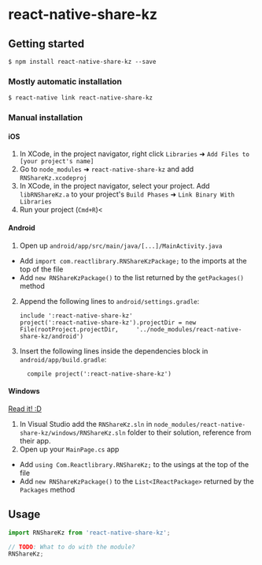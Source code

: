 
# react-native-share-kz

## Getting started

`$ npm install react-native-share-kz --save`

### Mostly automatic installation

`$ react-native link react-native-share-kz`

### Manual installation


#### iOS

1. In XCode, in the project navigator, right click `Libraries` ➜ `Add Files to [your project's name]`
2. Go to `node_modules` ➜ `react-native-share-kz` and add `RNShareKz.xcodeproj`
3. In XCode, in the project navigator, select your project. Add `libRNShareKz.a` to your project's `Build Phases` ➜ `Link Binary With Libraries`
4. Run your project (`Cmd+R`)<

#### Android

1. Open up `android/app/src/main/java/[...]/MainActivity.java`
  - Add `import com.reactlibrary.RNShareKzPackage;` to the imports at the top of the file
  - Add `new RNShareKzPackage()` to the list returned by the `getPackages()` method
2. Append the following lines to `android/settings.gradle`:
  	```
  	include ':react-native-share-kz'
  	project(':react-native-share-kz').projectDir = new File(rootProject.projectDir, 	'../node_modules/react-native-share-kz/android')
  	```
3. Insert the following lines inside the dependencies block in `android/app/build.gradle`:
  	```
      compile project(':react-native-share-kz')
  	```

#### Windows
[Read it! :D](https://github.com/ReactWindows/react-native)

1. In Visual Studio add the `RNShareKz.sln` in `node_modules/react-native-share-kz/windows/RNShareKz.sln` folder to their solution, reference from their app.
2. Open up your `MainPage.cs` app
  - Add `using Com.Reactlibrary.RNShareKz;` to the usings at the top of the file
  - Add `new RNShareKzPackage()` to the `List<IReactPackage>` returned by the `Packages` method


## Usage
```javascript
import RNShareKz from 'react-native-share-kz';

// TODO: What to do with the module?
RNShareKz;
```
  